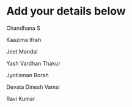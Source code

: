 # Add your details below

Chandhana S

Kaazima Ifrah

Jeet Mandal

Yash Vardhan Thakur

Jyotisman Borah

Devata Dinesh Vamsi

Ravi Kumar